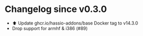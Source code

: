 # Changelog since v0.3.0
- ⬆️ Update ghcr.io/hassio-addons/base Docker tag to v14.3.0 
- Drop support for armhf & i386 (#89) 
